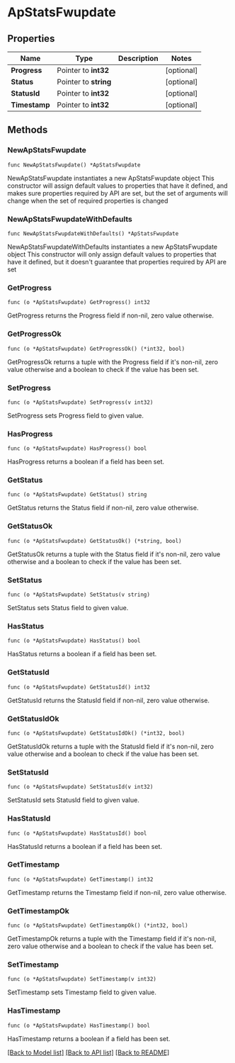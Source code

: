 # ApStatsFwupdate

## Properties

Name | Type | Description | Notes
------------ | ------------- | ------------- | -------------
**Progress** | Pointer to **int32** |  | [optional] 
**Status** | Pointer to **string** |  | [optional] 
**StatusId** | Pointer to **int32** |  | [optional] 
**Timestamp** | Pointer to **int32** |  | [optional] 

## Methods

### NewApStatsFwupdate

`func NewApStatsFwupdate() *ApStatsFwupdate`

NewApStatsFwupdate instantiates a new ApStatsFwupdate object
This constructor will assign default values to properties that have it defined,
and makes sure properties required by API are set, but the set of arguments
will change when the set of required properties is changed

### NewApStatsFwupdateWithDefaults

`func NewApStatsFwupdateWithDefaults() *ApStatsFwupdate`

NewApStatsFwupdateWithDefaults instantiates a new ApStatsFwupdate object
This constructor will only assign default values to properties that have it defined,
but it doesn't guarantee that properties required by API are set

### GetProgress

`func (o *ApStatsFwupdate) GetProgress() int32`

GetProgress returns the Progress field if non-nil, zero value otherwise.

### GetProgressOk

`func (o *ApStatsFwupdate) GetProgressOk() (*int32, bool)`

GetProgressOk returns a tuple with the Progress field if it's non-nil, zero value otherwise
and a boolean to check if the value has been set.

### SetProgress

`func (o *ApStatsFwupdate) SetProgress(v int32)`

SetProgress sets Progress field to given value.

### HasProgress

`func (o *ApStatsFwupdate) HasProgress() bool`

HasProgress returns a boolean if a field has been set.

### GetStatus

`func (o *ApStatsFwupdate) GetStatus() string`

GetStatus returns the Status field if non-nil, zero value otherwise.

### GetStatusOk

`func (o *ApStatsFwupdate) GetStatusOk() (*string, bool)`

GetStatusOk returns a tuple with the Status field if it's non-nil, zero value otherwise
and a boolean to check if the value has been set.

### SetStatus

`func (o *ApStatsFwupdate) SetStatus(v string)`

SetStatus sets Status field to given value.

### HasStatus

`func (o *ApStatsFwupdate) HasStatus() bool`

HasStatus returns a boolean if a field has been set.

### GetStatusId

`func (o *ApStatsFwupdate) GetStatusId() int32`

GetStatusId returns the StatusId field if non-nil, zero value otherwise.

### GetStatusIdOk

`func (o *ApStatsFwupdate) GetStatusIdOk() (*int32, bool)`

GetStatusIdOk returns a tuple with the StatusId field if it's non-nil, zero value otherwise
and a boolean to check if the value has been set.

### SetStatusId

`func (o *ApStatsFwupdate) SetStatusId(v int32)`

SetStatusId sets StatusId field to given value.

### HasStatusId

`func (o *ApStatsFwupdate) HasStatusId() bool`

HasStatusId returns a boolean if a field has been set.

### GetTimestamp

`func (o *ApStatsFwupdate) GetTimestamp() int32`

GetTimestamp returns the Timestamp field if non-nil, zero value otherwise.

### GetTimestampOk

`func (o *ApStatsFwupdate) GetTimestampOk() (*int32, bool)`

GetTimestampOk returns a tuple with the Timestamp field if it's non-nil, zero value otherwise
and a boolean to check if the value has been set.

### SetTimestamp

`func (o *ApStatsFwupdate) SetTimestamp(v int32)`

SetTimestamp sets Timestamp field to given value.

### HasTimestamp

`func (o *ApStatsFwupdate) HasTimestamp() bool`

HasTimestamp returns a boolean if a field has been set.


[[Back to Model list]](../README.md#documentation-for-models) [[Back to API list]](../README.md#documentation-for-api-endpoints) [[Back to README]](../README.md)


